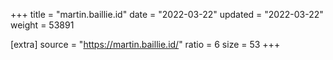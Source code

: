 +++
title = "martin.baillie.id"
date = "2022-03-22"
updated = "2022-03-22"
weight = 53891

[extra]
source = "https://martin.baillie.id/"
ratio = 6
size = 53
+++
